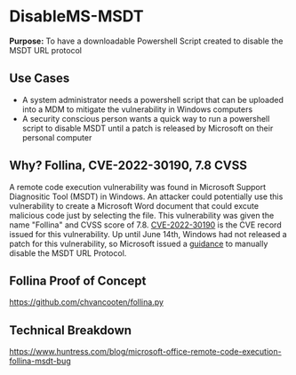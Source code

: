 # DisableMS-MSDT

**Purpose:** To have a downloadable Powershell Script created to disable the MSDT URL protocol

## Use Cases
* A system administrator needs a powershell script that can be uploaded into a MDM to mitigate the vulnerability in Windows computers
* A security conscious person wants a quick way to run a powershell script to disable MSDT until a patch is released by Microsoft on their personal computer

## Why? Follina, CVE-2022-30190, 7.8 CVSS
A remote code execution vulnerability was found in Microsoft Support Diagnositic Tool (MSDT) in Windows. An attacker could potentially use this vulnerability to create a Microsoft Word document that could excute malicious code just by selecting the file. This vulnerability was given the name "Follina" and CVSS score of 7.8. [CVE-2022-30190](https://nvd.nist.gov/vuln/detail/CVE-2022-30190) is the CVE record issued for this vulnerability. Up until June 14th, Windows had not released a patch for this vulnerability, so Microsoft issued a [guidance](https://msrc-blog.microsoft.com/2022/05/30/guidance-for-cve-2022-30190-microsoft-support-diagnostic-tool-vulnerability/) to manually disable the MSDT URL Protocol. 

## Follina Proof of Concept
https://github.com/chvancooten/follina.py

## Technical Breakdown
https://www.huntress.com/blog/microsoft-office-remote-code-execution-follina-msdt-bug

